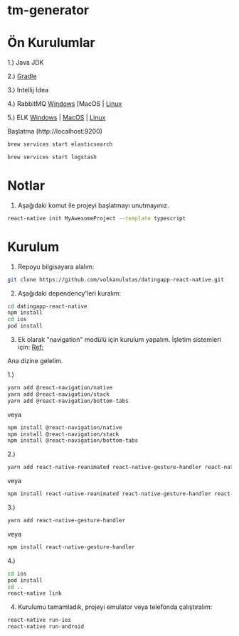 # tm-generator

# Ön Kurulumlar
1.) Java JDK

2.) [Gradle](https://gradle.org/install/)

3.) Intellij Idea

4.) RabbitMQ  [Windows]()  [MacOS[]() | [Linux]()

5.) ELK  [Windows]() | [MacOS](https://logz.io/blog/elk-mac/) | [Linux]()

Başlatma (http://localhost:9200)
```sh
brew services start elasticsearch
```
```sh
brew services start logstash
```

# Notlar
1. Aşağıdaki komut ile projeyi başlatmayı unutmayınız.

```sh
react-native init MyAwesomeProject --template typescript 
```

# Kurulum

1. Repoyu bilgisayara alalım:

```sh
git clone https://github.com/volkanulutas/datingapp-react-native.git
```

2. Aşağıdaki dependency'leri kuralım:

```sh
cd datingapp-react-native
npm install
cd ios
pod install 
```
3. Ek olarak "navigation" modülü için kurulum yapalım. İşletim sistemleri için: [Ref:](https://reactnavigation.org/docs/getting-started)

Ana dizine gelelim.

1.)

```sh
yarn add @react-navigation/native
yarn add @react-navigation/stack
yarn add @react-navigation/bottom-tabs
```

veya
```sh
npm install @react-navigation/native
npm install @react-navigation/stack
npm install @react-navigation/bottom-tabs
```

2.)

```sh
yarn add react-native-reanimated react-native-gesture-handler react-native-screens react-native-safe-area-context @react-native-community/masked-view
```
veya
```sh
npm install react-native-reanimated react-native-gesture-handler react-native-screens react-native-safe-area-context @react-native-community/masked-view
```
3.)

```sh
yarn add react-native-gesture-handler
```
veya
```sh
npm install react-native-gesture-handler
```
4.) 


```sh
cd ios
pod install
cd ..
react-native link
```
4. Kurulumu tamamladık, projeyi emulator veya telefonda çalıştıralım:

```sh
react-native run-ios
react-native run-android
```

